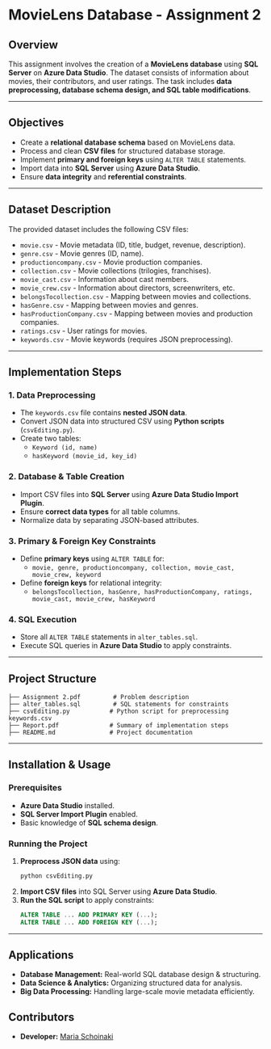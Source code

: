 # **MovieLens Database - Assignment 2**

## **Overview**
This assignment involves the creation of a **MovieLens database** using **SQL Server** on **Azure Data Studio**. The dataset consists of information about movies, their contributors, and user ratings. The task includes **data preprocessing, database schema design, and SQL table modifications**.

---

## **Objectives**
- Create a **relational database schema** based on MovieLens data.
- Process and clean **CSV files** for structured database storage.
- Implement **primary and foreign keys** using `ALTER TABLE` statements.
- Import data into **SQL Server** using **Azure Data Studio**.
- Ensure **data integrity** and **referential constraints**.

---

## **Dataset Description**
The provided dataset includes the following CSV files:
- `movie.csv` - Movie metadata (ID, title, budget, revenue, description).
- `genre.csv` - Movie genres (ID, name).
- `productioncompany.csv` - Movie production companies.
- `collection.csv` - Movie collections (trilogies, franchises).
- `movie_cast.csv` - Information about cast members.
- `movie_crew.csv` - Information about directors, screenwriters, etc.
- `belongsTocollection.csv` - Mapping between movies and collections.
- `hasGenre.csv` - Mapping between movies and genres.
- `hasProductionCompany.csv` - Mapping between movies and production companies.
- `ratings.csv` - User ratings for movies.
- `keywords.csv` - Movie keywords (requires JSON preprocessing).

---

## **Implementation Steps**
### **1. Data Preprocessing**
- The `keywords.csv` file contains **nested JSON data**.
- Convert JSON data into structured CSV using **Python scripts** (`csvEditing.py`).
- Create two tables:
  - `Keyword (id, name)`
  - `hasKeyword (movie_id, key_id)`

### **2. Database & Table Creation**
- Import CSV files into **SQL Server** using **Azure Data Studio Import Plugin**.
- Ensure **correct data types** for all table columns.
- Normalize data by separating JSON-based attributes.

### **3. Primary & Foreign Key Constraints**
- Define **primary keys** using `ALTER TABLE` for:
  - `movie, genre, productioncompany, collection, movie_cast, movie_crew, keyword`
- Define **foreign keys** for relational integrity:
  - `belongsTocollection, hasGenre, hasProductionCompany, ratings, movie_cast, movie_crew, hasKeyword`

### **4. SQL Execution**
- Store all `ALTER TABLE` statements in `alter_tables.sql`.
- Execute SQL queries in **Azure Data Studio** to apply constraints.

---

## **Project Structure**
```
├── Assignment 2.pdf         # Problem description
├── alter_tables.sql         # SQL statements for constraints
├── csvEditing.py           # Python script for preprocessing keywords.csv
├── Report.pdf              # Summary of implementation steps
├── README.md               # Project documentation
```

---

## **Installation & Usage**
### **Prerequisites**
- **Azure Data Studio** installed.
- **SQL Server Import Plugin** enabled.
- Basic knowledge of **SQL schema design**.

### **Running the Project**
1. **Preprocess JSON data** using:
   ```sh
   python csvEditing.py
   ```
2. **Import CSV files** into SQL Server using **Azure Data Studio**.
3. **Run the SQL script** to apply constraints:
   ```sql
   ALTER TABLE ... ADD PRIMARY KEY (...);
   ALTER TABLE ... ADD FOREIGN KEY (...);
   ```

---

## **Applications**
- **Database Management:** Real-world SQL database design & structuring.
- **Data Science & Analytics:** Organizing structured data for analysis.
- **Big Data Processing:** Handling large-scale movie metadata efficiently.

## Contributors
- **Developer:** [Maria Schoinaki](https://github.com/MariaSchoinaki)